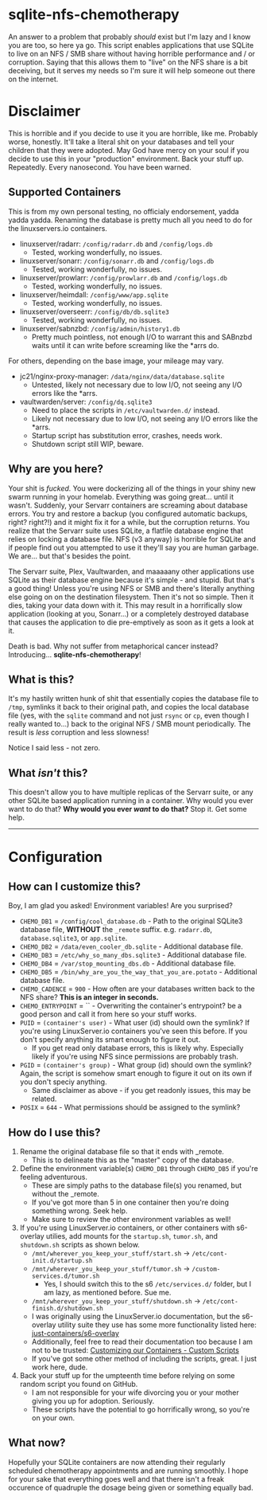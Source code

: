 # sqlite-nfs-chemotherapy
An answer to a problem that probably *should* exist but I'm lazy and I know you are too, so here ya go. This script enables applications that use SQLite to live on an NFS / SMB share without having horrible performance and / or corruption. Saying that this allows them to "live" on the NFS share is a bit deceiving, but it serves my needs so I'm sure it will help someone out there on the internet.

# Disclaimer

This is horrible and if you decide to use it you are horrible, like me. Probably worse, honestly. It'll take a literal shit on your databases and tell your children that they were adopted. May God have mercy on your soul if you decide to use this in your "production" environment. Back your stuff up. Repeatedly. Every nanosecond. You have been warned.

## Supported Containers 

This is from my own personal testing, no officialy endorsement, yadda yadda yadda. Renaming the database is pretty much all you need to do for the linuxservers.io containers. 

- linuxserver/radarr: `/config/radarr.db` and `/config/logs.db`
  - Tested, working wonderfully, no issues.
- linuxserver/sonarr: `/config/sonarr.db` and `/config/logs.db`
  - Tested, working wonderfully, no issues.
- linuxserver/prowlarr: `/config/prowlarr.db` and `/config/logs.db`
  - Tested, working wonderfully, no issues.
- linuxserver/heimdall: `/config/www/app.sqlite`
  - Tested, working wonderfully, no issues.
- linuxserver/overseerr: `/config/db/db.sqlite3`
  - Tested, working wonderfully, no issues.
- linuxserver/sabnzbd: `/config/admin/history1.db`
  - Pretty much pointless, not enough I/O to warrant this and SABnzbd waits until it can write before screaming like the *arrs do.
 
For others, depending on the base image, your mileage may vary.

- jc21/nginx-proxy-manager: `/data/nginx/data/database.sqlite`
  - Untested, likely not necessary due to low I/O, not seeing any I/O errors like the *arrs.
- vaultwarden/server: `/config/dq.sqlite3`
  - Need to place the scripts in `/etc/vaultwarden.d/` instead.
  - Likely not necessary due to low I/O, not seeing any I/O errors like the *arrs.
  - Startup script has substitution error, crashes, needs work.
  - Shutdown script still WIP, beware.

## Why are you here?

Your shit is *fucked.* You were dockerizing all of the things in your shiny new swarm running in your homelab. Everything was going great... until it wasn't. Suddenly, your Servarr containers are screaming about database errors. You try and restore a backup (you configured automatic backups, right? right?!) and it might fix it for a while, but the corruption returns. You realize that the Servarr suite uses SQLite, a flatfile database engine that relies on locking a database file. NFS (v3 anyway) is horrible for SQLite and if people find out you attempted to use it they'll say you are human garbage. We are... but that's besides the point.

The Servarr suite, Plex, Vaultwarden, and maaaaany other applications use SQLite as their database engine because it's simple - and stupid. But that's a good thing! Unless you're using NFS or SMB and there's literally anything else going on on the destination filesystem. Then it's not so simple. Then it dies, taking your data down with it. This may result in a horrifically slow application (looking at you, Sonarr...) or a completely destroyed database that causes the application to die pre-emptively as soon as it gets a look at it.

Death is bad. Why not suffer from metaphorical cancer instead? Introducing... **sqlite-nfs-chemotherapy**!

## What is this?

It's my hastily written hunk of shit that essentially copies the database file to `/tmp`, symlinks it back to their original path, and copies the local database file (yes, with the `sqlite` command and not just `rsync` or `cp`, even though I really wanted to...) back to the original NFS / SMB mount periodically. The result is *less* corruption and less slowness! 

Notice I said less - not zero. 

## What *isn't* this?

This doesn't allow you to have multiple replicas of the Servarr suite, or any other SQLite based application running in a container. Why would you ever want to do that? **Why would you ever *want* to do that?** Stop it. Get some help. 

---

# Configuration

## How can I customize this?

Boy, I am glad you asked! Environment variables! Are you surprised?

- `CHEMO_DB1` = `/config/cool_database.db` - Path to the original SQLite3 database file, **WITHOUT** the `_remote` suffix. e.g. `radarr.db`, `database.sqlite3`, or `app.sqlite`.
- `CHEMO_DB2` = `/data/even_cooler_db.sqlite` - Additional database file.
- `CHEMO_DB3` = `/etc/why_so_many_dbs.sqlite3` - Additional database file.
- `CHEMO_DB4` = `/var/stop_mounting_dbs.db` - Additional database file.
- `CHEMO_DB5` = `/bin/why_are_you_the_way_that_you_are.potato` - Additional database file.
- `CHEMO_CADENCE` = `900` - How often are your databases written back to the NFS share? **This is an integer in seconds.**
- `CHEMO_ENTRYPOINT` = `` - Overwriting the container's entrypoint? be a good person and call it from here so your stuff works.
- `PUID` = `(container's user)` - What user (id) should own the symlink? If you're using LinuxServer.io containers you've seen this before. If you don't specify anything its smart enough to figure it out.
   - If you get read only database errors, this is likely why. Especially likely if you're using NFS since permissions are probably trash.
- `PGID` = `(container's group)` - What group (id) should own the symlink? Again, the script is somehow smart enough to figure it out on its own if you don't speciy anything.
   - Same disclaimer as above - if you get readonly issues, this may be related. 
- `POSIX` = `644` - What permissions should be assigned to the symlink?

## How do I use this?

1. Rename the original database file so that it ends with _remote.
   - This is to delineate this as the "master" copy of the database.
2. Define the environment variable(s) `CHEMO_DB1` through `CHEMO_DB5` if you're feeling adventurous.
   - These are simply paths to the database file(s) you renamed, but without the _remote.
   - If you've got more than 5 in one container then you're doing something wrong. Seek help.
   - Make sure to review the other environment variables as well!
3. If you're using LinuxServer.io containers, or other containers with s6-overlay utilies, add mounts for the `startup.sh`, `tumor.sh`, and `shutdown.sh` scripts as shown below.
   - `/mnt/wherever_you_keep_your_stuff/start.sh` -> `/etc/cont-init.d/startup.sh`
   - `/mnt/wherever_you_keep_your_stuff/tumor.sh` -> `/custom-services.d/tumor.sh`
     - Yes, I should switch this to the s6 `/etc/services.d/` folder, but I am lazy, as mentioned before. Sue me.
   - `/mnt/wherever_you_keep_your_stuff/shutdown.sh` -> `/etc/cont-finish.d/shutdown.sh`
   - I was originally using the LinuxServer.io documentation, but the s6-overlay utility suite they use has some more functionality listed here: [just-containers/s6-overlay](https://github.com/just-containers/s6-overlay)
   - Additionally, feel free to read their documentation too because I am not to be trusted: [Customizing our Containers - Custom Scripts](https://www.linuxserver.io/blog/2019-09-14-customizing-our-containers#custom-scripts)
   - If you've got some other method of including the scripts, great. I just work here, dude.
4. Back your stuff up for the umpteenth time before relying on some random script you found on GitHub.
   - I am not responsible for your wife divorcing you or your mother giving you up for adoption. Seriously.
   - These scripts have the potential to go horrifically wrong, so you're on your own.

## What now?

Hopefully your SQLite containers are now attending their regularly scheduled chemotherapy appointments and are running smoothly. I hope for your sake that everything goes well and that there isn't a freak occurence of quadruple the dosage being given or something equally bad.
